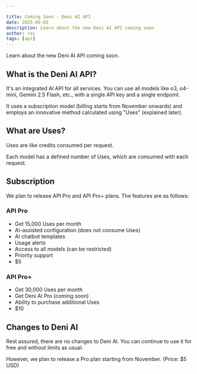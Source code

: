 ```yaml
---

title: Coming Soon - Deni AI API
date: 2025-05-03
description: Learn about the new Deni AI API coming soon
author: rai
tags: [api]
---
```


Learn about the new Deni AI API coming soon.

<!-- more -->

## What is the Deni AI API?

It's an integrated AI API for all services. You can use all models like o3, o4-mini, Gemini 2.5 Flash, etc., with a single API key and a single endpoint.

It uses a subscription model (billing starts from November onwards) and employs an innovative method calculated using "Uses" (explained later).

## What are Uses?

Uses are like credits consumed per request.

Each model has a defined number of Uses, which are consumed with each request.

## Subscription

We plan to release API Pro and API Pro+ plans. The features are as follows:

### API Pro

- Get 15,000 Uses per month
- AI-assisted configuration (does not consume Uses)
- AI chatbot templates
- Usage alerts
- Access to all models (can be restricted)
- Priority support
- $5

### API Pro+

- Get 30,000 Uses per month
- Get Deni AI Pro (coming soon)
- Ability to purchase additional Uses
- $10

## Changes to Deni AI

Rest assured, there are no changes to Deni AI. You can continue to use it for free and without limits as usual.

However, we plan to release a Pro plan starting from November. (Price: $5 USD)
